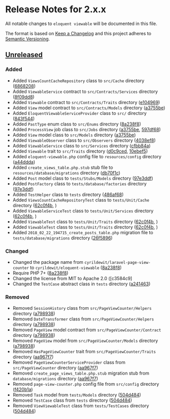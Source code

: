 # Release Notes for 2.x.x

All notable changes to `eloquent viewable` will be documented in this file.

The format is based on [Keep a Changelog](http://keepachangelog.com/en/1.0.0/)
and this project adheres to [Semantic Versioning](http://semver.org/spec/v2.0.0.html).

## [Unreleased]

### Added

- Added `ViewsCountCacheRepository` class to `src/Cache` directory ([6868208](https://github.com/cyrildewit/eloquent-viewable/commit/377098a2cd408ca2a7a010d4f88a36f6438e6a7d))
- Added `ViewableService` contract to `src/Contracts/Services` directory ([8f09dd8](https://github.com/cyrildewit/eloquent-viewable/commit/e1049699e8ac5ecce708c2f05684fef8c43e495b))
- Added `Viewable` contract to `src/Contracts/Traits` directory ([e104969](https://github.com/cyrildewit/eloquent-viewable/commit/dd20dfaf8028a572995ffbff0697b51b68f4e10c))
- Added `View` model contract to `src/Contracts/Models` directory ([a3755be](https://github.com/cyrildewit/eloquent-viewable/commit/db70f1cd176ff8393442c30aa0b1096c135288f5))
- Added `EloquentViewableServiceProvider` class to `src/` directory ([843f544](https://github.com/cyrildewit/eloquent-viewable/commit/6868208ae0aa4c88acc35efbafb0648bf25e5f8d))
- Added `PastType` enum class to `src/Enums` directory ([8a238f8](https://github.com/cyrildewit/eloquent-viewable/commit/843f54451ed8782bf85bb911bf260010ea1b2f1b))
- Added `ProcessView` job class to `src/Jobs` directory ([a3755be](https://github.com/cyrildewit/eloquent-viewable/commit/db70f1cd176ff8393442c30aa0b1096c135288f5), [597df68](https://github.com/cyrildewit/eloquent-viewable/commit/cec4d4faf746cfb7a5b371550f07db9c497c4d64))
- Added `View` model class to `src/Models` directory ([a3755be](https://github.com/cyrildewit/eloquent-viewable/commit/db70f1cd176ff8393442c30aa0b1096c135288f5))
- Added `ViewableObserver` class to `src/Observers` directory ([4038ef8](https://github.com/cyrildewit/eloquent-viewable/commit/64d03fa288637a4068c2e27a55829362ad45c2ad))
- Added `ViewableService` class to `src/Services` directory ([cfbb84a](https://github.com/cyrildewit/eloquent-viewable/commit/ca3769d811dea857c2942116091007193ace34b1))
- Added `Viewable` trait to `src/Traits` directory ([d0c9ced](https://github.com/cyrildewit/eloquent-viewable/commit/cfbb84aeabe4a420cc129e4f342753295185fbd4), [10ebef5](https://github.com/cyrildewit/eloquent-viewable/commit/486af68e004fd7d52e7aa0292878324f0589f04c))
- Added `eloquent-viewable.php` config file to `resources/config` directory ([a44ddda](https://github.com/cyrildewit/eloquent-viewable/commit/a3755bed68dadca6de94157073b326a03fde9821))
- Added `create_views_table.php.stub` stub file to `resources/database/migrations` directory ([db70f1c](https://github.com/cyrildewit/eloquent-viewable/commit/f420b1a125f029ac104b6eb4d9afb95665dd579c))
- Added `Post` model class to `tests/Stubs/Models` directory ([97e3ddf](https://github.com/cyrildewit/eloquent-viewable/commit/26f58967146f86e5673707259910fae17ee4daae))
- Added `PostFactory` class to `tests/database/factories` directory ([97e3ddf](https://github.com/cyrildewit/eloquent-viewable/commit/26f58967146f86e5673707259910fae17ee4daae))
- Added `TestHelper` class to `tests` directory ([486af68](https://github.com/cyrildewit/eloquent-viewable/commit/d9e0f97132facbf4f7b62c884cc0dd157fad54bb))
- Added `ViewsCountCacheRepositoryTest` class to `tests/Unit/Cache` directory ([62c0f4b](https://github.com/cyrildewit/eloquent-viewable/commit/8b5d0a3a81789eef02a7be72a434f3f8bc6f58e1), [](https://github.com/cyrildewit/eloquent-viewable/commit/))
- Added `ViewableServiceTest` class to `tests/Unit/Services` directory ([62c0f4b](https://github.com/cyrildewit/eloquent-viewable/commit/8b5d0a3a81789eef02a7be72a434f3f8bc6f58e1), [](https://github.com/cyrildewit/eloquent-viewable/commit/))
- Added `ViewableTest` class to `tests/Unit/Traits` directory ([62c0f4b](https://github.com/cyrildewit/eloquent-viewable/commit/8b5d0a3a81789eef02a7be72a434f3f8bc6f58e1), [](https://github.com/cyrildewit/eloquent-viewable/commit/))
- Added `ViewableTest` class to `tests/Unit/Traits` directory ([62c0f4b](https://github.com/cyrildewit/eloquent-viewable/commit/8b5d0a3a81789eef02a7be72a434f3f8bc6f58e1), [](https://github.com/cyrildewit/eloquent-viewable/commit/))
- Added `2018_02_22_194715_create_posts_table.php` migration file to `tests/database/migrations` directory ([26f5896](https://github.com/cyrildewit/eloquent-viewable/commit/10ebef5f7b170c23637bd5a3c4e005beb3cbf321))

### Changed

- Changed the package name from `cyrildewit/laravel-page-view-counter` to `cyrildewit/eloquent-viewable` ([8a238f8](https://github.com/cyrildewit/eloquent-viewable/commit/8a238f8c8d637d7c3bb53dd692e7dd1b3605bd66))
- Require PHP 7+ ([8a238f8](https://github.com/cyrildewit/eloquent-viewable/commit/8a238f8c8d637d7c3bb53dd692e7dd1b3605bd66))
- Changed the license from MIT to Apache 2.0 ([c3584c9]
- Changed the `TestCase` abstract class in `tests` directory ([a241463](https://github.com/cyrildewit/eloquent-viewable/commit/97e3ddf9b7577a6cf79f8414a17ee1ede5c71f75))

### Removed

- Removed `SessionHistory` class from `src/PageViewCounter/Helpers` directory ([a798938](https://github.com/cyrildewit/eloquent-viewable/commit/504d48416b8900f3ce782a547c2dc83929859878))
- Removed `DateTransformer` class from `src/PageViewCounter/Helpers` directory ([a798938](https://github.com/cyrildewit/eloquent-viewable/commit/504d48416b8900f3ce782a547c2dc83929859878))
- Removed `PageView` model contract from `src/PageViewCounter/Contract` directory ([a798938](https://github.com/cyrildewit/eloquent-viewable/commit/504d48416b8900f3ce782a547c2dc83929859878))
- Removed `PageView` model from `src/PageViewCounter/Models` directory ([a798938](https://github.com/cyrildewit/eloquent-viewable/commit/504d48416b8900f3ce782a547c2dc83929859878))
- Removed `HasPageViewCounter` trait from `src/PageViewCounter/Traits` directory ([aa967f7](https://github.com/cyrildewit/eloquent-viewable/commit/a7989383c847803b663af9cddded86d829a28ab7))
- Removed `PageViewCounterServiceProvider` class from `src/PageViewCounter` directory ([aa967f7](https://github.com/cyrildewit/eloquent-viewable/commit/aa967f7517106714ded29cc0770a52e7cb6ff97f))
- Removed `create_page_views_table.php.stub` migration stub from `database/migrations` directory ([aa967f7](https://github.com/cyrildewit/eloquent-viewable/commit/aa967f7517106714ded29cc0770a52e7cb6ff97f))
- Removed `page-view-counter.php` config file from `src/config` directory ([f420b1a](https://github.com/cyrildewit/eloquent-viewable/commit/d0c9ced434467ae59d2476c2cfa31d55647a4626))
- Removed `Task` model from `tests/Models` directory ([504d484](https://github.com/cyrildewit/eloquent-viewable/commit/a44ddda5d597bb1d0fe57a154efae988a514a7f9))
- Removed `TestCase` class from `tests` directory ([504d484](https://github.com/cyrildewit/eloquent-viewable/commit/a44ddda5d597bb1d0fe57a154efae988a514a7f9))
- Removed `ViewViewableTest` class from `tests/TestCases` directory ([504d484](https://github.com/cyrildewit/eloquent-viewable/commit/a44ddda5d597bb1d0fe57a154efae988a514a7f9))

[Unreleased]: https://github.com/cyrildewit/eloquent-viewable/compare/v1.0.5...2.0
